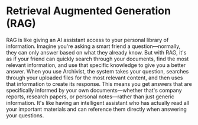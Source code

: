 # Retrieval Augmented Generation (RAG)

RAG is like giving an AI assistant access to your personal library of information. Imagine you're asking a smart friend a question—normally, they can only answer based on what they already know. But with RAG, it's as if your friend can quickly search through your documents, find the most relevant information, and use that specific knowledge to give you a better answer. When you use Archivist, the system takes your question, searches through your uploaded files for the most relevant content, and then uses that information to create its response. This means you get answers that are specifically informed by your own documents—whether that's company reports, research papers, or personal notes—rather than just generic information. It's like having an intelligent assistant who has actually read all your important materials and can reference them directly when answering your questions.